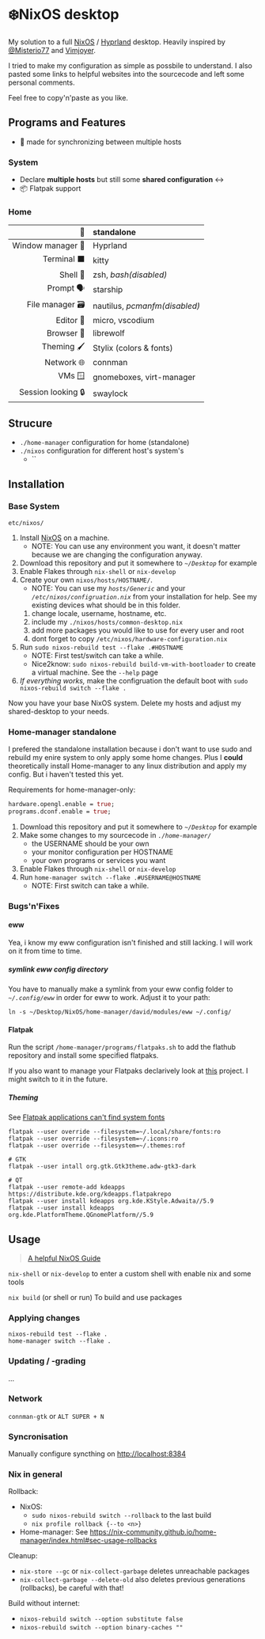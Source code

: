 # ❄️NixOS desktop

My solution to a full [NixOS](https://nixos.org/) / [Hyprland](https://hyprland.org/) desktop. Heavily inspired by [@Misterio77](https://github.com/Misterio77/nix-config) and [Vimjoyer](https://www.youtube.com/@vimjoyer).

I tried to make my configuration as simple as possbile to understand. I also pasted some links to helpful websites into the sourcecode and left some personal comments.

Feel free to copy'n'paste as you like.

## Programs and Features

-   🔄 made for synchronizing between multiple hosts

### System

-   Declare **multiple hosts** but still some **shared configuration** ↔️
-   📦 Flatpak support

### Home

|                 🧍 | standalone                    |
| -----------------: | :---------------------------- |
|  Window manager 🌿 | Hyprland                      |
|        Terminal ⬛ | kitty                         |
|           Shell 🐚 | zsh, _bash(disabled)_         |
|          Prompt 🗣️ | starship                      |
|    File manager 🗃️ | nautilus, _pcmanfm(disabled)_ |
|          Editor 📝 | micro, vscodium               |
|         Browser 🐺 | librewolf                     |
|         Theming 🖌️ | Stylix (colors & fonts)       |
|         Network 🌐 | connman                       |
|             VMs 🪟 | gnomeboxes, virt-manager      |
| Session looking 🔒 | swaylock                      |

## Strucure

- `./home-manager` configuration for home (standalone)
- `./nixos` configuration for different host's system's
    - ``

## Installation

### Base System

`etc/nixos/`

1. Install [NixOS](https://nixos.org/) on a machine.
    - NOTE: You can use any environment you want, it doesn't matter because we are changing the configuration anyway.
2. Download this repository and put it somewhere to _`~/Desktop`_ for example
3. Enable Flakes through `nix-shell` or `nix-develop`
4. Create your own `nixos/hosts/HOSTNAME/`.
    - NOTE: You can use my _`hosts/Generic`_ and your _`/etc/nixos/configruation.nix`_ from your installation for help. See my existing devices what should be in this folder.
    1. change locale, username, hostname, etc.
    2. include my `./nixos/hosts/common-desktop.nix`
    3. add more packages you would like to use for every user and root
    4. dont forget to copy `/etc/nixos/hardware-configuration.nix`
5. Run `sudo nixos-rebuild test --flake .#HOSTNAME`
    - NOTE: First test/switch can take a while.
    - Nice2know: `sudo nixos-rebuild build-vm-with-bootloader` to create a virtual machine. See the `--help` page
6. _If everything works,_ make the configruation the default boot with `sudo nixos-rebuild switch --flake .`

Now you have your base NixOS system. Delete my hosts and adjust my shared-desktop to your needs.

### Home-manager standalone

I prefered the standalone installation because i don't want to use sudo and rebuild my enire system to only apply some home changes. Plus I **could** theoretically install Home-manager to any linux distribution and apply my config. But i haven't tested this yet.

Requirements for home-manager-only:

```nix
hardware.opengl.enable = true;
programs.dconf.enable = true;
```

1. Download this repository and put it somewhere to _`~/Desktop`_ for example
2. Make some changes to my sourcecode in _`./home-manager/`_
    - the USERNAME should be your own
    - your monitor configuration per HOSTNAME
    - your own programs or services you want
3. Enable Flakes through `nix-shell` or `nix-develop`
4. Run `home-manager switch --flake .#USERNAME@HOSTNAME`
    - NOTE: First switch can take a while.

### Bugs'n'Fixes

#### eww

Yea, i know my eww configuration isn't finished and still lacking. I will work on it from time to time.

##### symlink eww config directory

You have to manually make a symlink from your eww config folder to _`~/.config/eww`_ in order for eww to work. Adjust it to your path:

```shell
ln -s ~/Desktop/NixOS/home-manager/david/modules/eww ~/.config/
```

#### Flatpak

Run the script `/home-manager/programs/flatpaks.sh` to add the flathub repository and install some specified flatpaks.

If you also want to manage your Flatpaks declarively look at [this](https://github.com/GermanBread/declarative-flatpak) project. I might switch to it in the future.

##### Theming

See [Flatpak applications can't find system fonts](https://nixos.wiki/wiki/Fonts#Flatpak_applications_can.27t_find_system_fonts)

```shell
flatpak --user override --filesystem=~/.local/share/fonts:ro
flatpak --user override --filesystem=~/.icons:ro
flatpak --user override --filesystem=~/.themes:rof

# GTK
flatpak --user intall org.gtk.Gtk3theme.adw-gtk3-dark

# QT
flatpak --user remote-add kdeapps https://distribute.kde.org/kdeapps.flatpakrepo
flatpak --user install kdeapps org.kde.KStyle.Adwaita//5.9
flatpak --user install kdeapps org.kde.PlatformTheme.QGnomePlatform//5.9
```

## Usage

> [A helpful NixOS Guide](https://github.com/mikeroyal/NixOS-Guide#table-of-contents)

`nix-shell` or `nix-develop` to enter a custom shell with enable nix and some tools

`nix build` (or shell or run) To build and use packages

### Applying changes

```
nixos-rebuild test --flake .
home-manager switch --flake .
```

### Updating / -grading

...

### Network

`connman-gtk` or `ALT SUPER + N`

### Syncronisation

Manually configure syncthing on <http://localhost:8384>

### Nix in general

Rollback:

-   NixOS:
    -   `sudo nixos-rebuild switch --rollback` to the last build
    -   `nix profile rollback {--to <n>}`
-   Home-manager: See <https://nix-community.github.io/home-manager/index.html#sec-usage-rollbacks>

Cleanup:

-   `nix-store --gc` or `nix-collect-garbage` deletes unreachable packages
-   `nix-collect-garbage --delete-old` also deletes previous generations (rollbacks), be careful with that!

Build without internet:

-   `nixos-rebuild switch --option substitute false`
-   `nixos-rebuild switch --option binary-caches ""`
